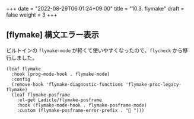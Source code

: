 +++
date = "2022-08-29T06:01:24+09:00"
title = "10.3. flymake"
draft = false
weight = 3
+++
## [flymake] 構文エラー表示
ビルトインの `flymake-mode` が軽くて使いやすくなったので、`flycheck` から移行しました。

```elisp
(leaf flymake
  :hook (prog-mode-hook . flymake-mode)
  :config
  (remove-hook 'flymake-diagnostic-functions 'flymake-proc-legacy-flymake)
  (leaf flymake-posframe
	:el-get Ladicle/flymake-posframe
	:hook (flymake-mode-hook . flymake-posframe-mode)
	:custom (flymake-posframe-error-prefix . " ")))
```
